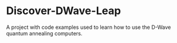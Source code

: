 # Discover-DWave-Leap
A project with code examples used to learn how to use the D-Wave quantum annealing computers.
